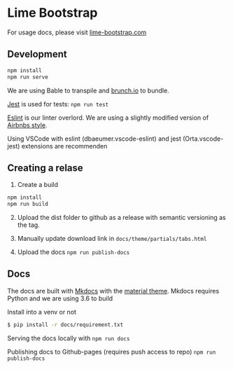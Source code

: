 # Lime Bootstrap

For usage docs, please visit [lime-bootstrap.com](https://www.lime-bootstrap.com)

## Development
```bash
npm install
npm run serve
```

We are using Bable to transpile and [brunch.io](brunch.io) to bundle.

[Jest](https://facebook.github.io/jest/) is used for tests: `npm run test`

[Eslint](https://eslint.org) is our linter overlord. We are using a slightly modified version of [Airbnbs style](https://github.com/airbnb/javascript/).

Using VSCode with eslint (dbaeumer.vscode-eslint) and jest (Orta.vscode-jest) extensions are recommenden


## Creating a relase
1. Create a build
```bash
npm install
npm run build
```
2. Upload the dist folder to github as a release with semantic versioning as the tag.

3. Manually update download link in `docs/theme/partials/tabs.html`
4. Upload the docs `npm run publish-docs`

## Docs
The docs are built with [Mkdocs](https://www.mkdocs.org) with the [material theme](https://squidfunk.github.io/mkdocs-material/). Mkdocs requires Python and we are using 3.6 to build


Install into a venv or not
```bash
$ pip install -r docs/requirement.txt
```

Serving the docs locally with `npm run docs`

Publishing docs to Github-pages (requires push access to repo) `npm run publish-docs`

